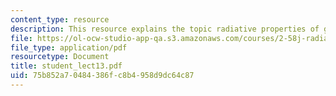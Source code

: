 ```yaml
---
content_type: resource
description: This resource explains the topic radiative properties of gases.
file: https://ol-ocw-studio-app-qa.s3.amazonaws.com/courses/2-58j-radiative-transfer-spring-2006/75b852a70484386fc8b4958d9dc64c87_student_lect13.pdf
file_type: application/pdf
resourcetype: Document
title: student_lect13.pdf
uid: 75b852a7-0484-386f-c8b4-958d9dc64c87
---
```

